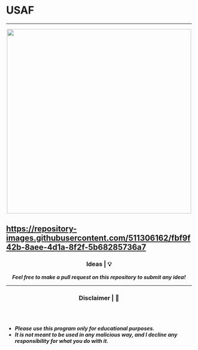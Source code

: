 # USAF
-----
<p align="center">
<img src="https://cdn.discordapp.com/attachments/915341782299050024/1131621424897998868/image.png", width="500", height="500">
</p>

https://repository-images.githubusercontent.com/511306162/fbf9f42b-8aee-4d1a-8f2f-5b68285736a7
-----

### <p align="center"> Ideas | 💡</p>

<p align="center"><strong><i>Feel free to make a pull request on this repository to submit any idea!</i></strong</p>

-----

### <p align="center"> Disclaimer | 📌</p>

<br><br>
* ***Please use this program only for educational purposes.***
* ***It is not meant to be used in any malicious way, and I decline any responsibility for what you do with it.***
<br><br>
